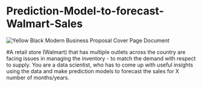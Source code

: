 # Prediction-Model-to-forecast-Walmart-Sales
![Yellow Black Modern Business Proposal Cover Page Document](https://github.com/AdityaSensarma/Prediction-Model-to-forecast-Walmart-Sales/assets/88621255/53b0a9f6-7e49-42b0-a698-792fa5c5c0a9)

#A retail store (Walmart) that has multiple outlets across the country are facing issues in managing the inventory - to match the demand with respect to supply. You are a data scientist, who has to come up with useful insights using the data and make prediction models to forecast the sales for X number of months/years.
